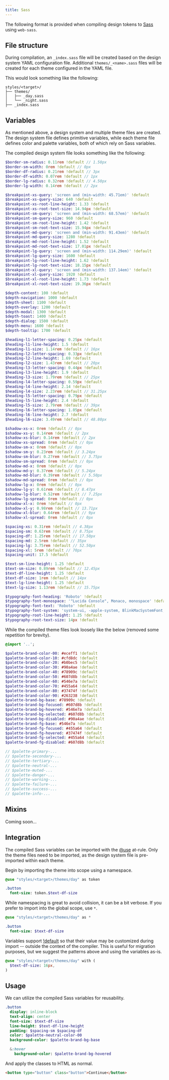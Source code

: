```yaml
---
title: Sass
---
```


The following format is provided when compiling design tokens to [Sass](https://sass-lang.com) using
`web-sass`.

## File structure

During compilation, an `_index.sass` file will be created based on the design system YAML
configuration file. Additional `themes/_<name>.sass` files will be created for each theme configured
in the YAML file.

This would look something like the following:

```
styles/<target>/
├── themes/
│   ├── _day.sass
│   └── _night.sass
├── _index.sass
```

## Variables

As mentioned above, a design system and multiple theme files are created. The design system file
defines primitive variables, while each theme file defines color and palette variables, both of
which rely on Sass variables.

The compiled design system file looks something like the following:

```sass
$border-sm-radius: 0.11rem !default // 1.50px
$border-sm-width: 0rem !default // 0px
$border-df-radius: 0.21rem !default // 3px
$border-df-width: 0.07rem !default // 1px
$border-lg-radius: 0.32rem !default // 4.50px
$border-lg-width: 0.14rem !default // 2px

$breakpoint-xs-query: 'screen and (min-width: 45.71em)' !default
$breakpoint-xs-query-size: 640 !default
$breakpoint-xs-root-line-height: 1.33 !default
$breakpoint-xs-root-text-size: 14.94px !default
$breakpoint-sm-query: 'screen and (min-width: 68.57em)' !default
$breakpoint-sm-query-size: 960 !default
$breakpoint-sm-root-line-height: 1.42 !default
$breakpoint-sm-root-text-size: 15.94px !default
$breakpoint-md-query: 'screen and (min-width: 91.43em)' !default
$breakpoint-md-query-size: 1280 !default
$breakpoint-md-root-line-height: 1.52 !default
$breakpoint-md-root-text-size: 17.01px !default
$breakpoint-lg-query: 'screen and (min-width: 114.29em)' !default
$breakpoint-lg-query-size: 1600 !default
$breakpoint-lg-root-line-height: 1.62 !default
$breakpoint-lg-root-text-size: 18.15px !default
$breakpoint-xl-query: 'screen and (min-width: 137.14em)' !default
$breakpoint-xl-query-size: 1920 !default
$breakpoint-xl-root-line-height: 1.73 !default
$breakpoint-xl-root-text-size: 19.36px !default

$depth-content: 100 !default
$depth-navigation: 1000 !default
$depth-sheet: 1100 !default
$depth-overlay: 1200 !default
$depth-modal: 1300 !default
$depth-toast: 1400 !default
$depth-dialog: 1500 !default
$depth-menu: 1600 !default
$depth-tooltip: 1700 !default

$heading-l1-letter-spacing: 0.25px !default
$heading-l1-line-height: 1.5 !default
$heading-l1-size: 1.14rem !default // 16px
$heading-l2-letter-spacing: 0.33px !default
$heading-l2-line-height: 1.69 !default
$heading-l2-size: 1.43rem !default // 20px
$heading-l3-letter-spacing: 0.44px !default
$heading-l3-line-height: 1.9 !default
$heading-l3-size: 1.79rem !default // 25px
$heading-l4-letter-spacing: 0.59px !default
$heading-l4-line-height: 2.14 !default
$heading-l4-size: 2.23rem !default // 31.25px
$heading-l5-letter-spacing: 0.79px !default
$heading-l5-line-height: 2.4 !default
$heading-l5-size: 2.79rem !default // 39px
$heading-l6-letter-spacing: 1.05px !default
$heading-l6-line-height: 2.7 !default
$heading-l6-size: 3.49rem !default // 48.80px

$shadow-xs-x: 0rem !default // 0px
$shadow-xs-y: 0.14rem !default // 2px
$shadow-xs-blur: 0.14rem !default // 2px
$shadow-xs-spread: 0rem !default // 0px
$shadow-sm-x: 0rem !default // 0px
$shadow-sm-y: 0.23rem !default // 3.24px
$shadow-sm-blur: 0.27rem !default // 3.75px
$shadow-sm-spread: 0rem !default // 0px
$shadow-md-x: 0rem !default // 0px
$shadow-md-y: 0.37rem !default // 5.24px
$shadow-md-blur: 0.39rem !default // 5.50px
$shadow-md-spread: 0rem !default // 0px
$shadow-lg-x: 0rem !default // 0px
$shadow-lg-y: 0.61rem !default // 8.47px
$shadow-lg-blur: 0.52rem !default // 7.25px
$shadow-lg-spread: 0rem !default // 0px
$shadow-xl-x: 0rem !default // 0px
$shadow-xl-y: 0.98rem !default // 13.71px
$shadow-xl-blur: 0.64rem !default // 9px
$shadow-xl-spread: 0rem !default // 0px

$spacing-xs: 0.31rem !default // 4.38px
$spacing-sm: 0.63rem !default // 8.75px
$spacing-df: 1.25rem !default // 17.50px
$spacing-md: 2.5rem !default // 35px
$spacing-lg: 3.75rem !default // 52.50px
$spacing-xl: 5rem !default // 70px
$spacing-unit: 17.5 !default

$text-sm-line-height: 1.25 !default
$text-sm-size: 0.89rem !default // 12.45px
$text-df-line-height: 1.25 !default
$text-df-size: 1rem !default // 14px
$text-lg-line-height: 1.25 !default
$text-lg-size: 1.13rem !default // 15.75px

$typography-font-heading: 'Roboto' !default
$typography-font-monospace: '"Lucida Console", Monaco, monospace' !default
$typography-font-text: 'Roboto' !default
$typography-font-system: 'system-ui, -apple-system, BlinkMacSystemFont, "Segoe UI", Roboto, Helvetica, Arial, sans-serif, "Apple Color Emoji", "Segoe UI Emoji", "Segoe UI Symbol"' !default
$typography-root-line-height: 1.25 !default
$typography-root-text-size: 14px !default
```

While the compiled theme files look loosely like the below (removed some repetition for brevity).

```sass
@import '..';

$palette-brand-color-00: #eceff1 !default
$palette-brand-color-10: #cfd8dc !default
$palette-brand-color-20: #b0bec5 !default
$palette-brand-color-30: #90a4ae !default
$palette-brand-color-40: #78909c !default
$palette-brand-color-50: #607d8b !default
$palette-brand-color-60: #546e7a !default
$palette-brand-color-70: #455a64 !default
$palette-brand-color-80: #37474f !default
$palette-brand-color-90: #263238 !default
$palette-brand-bg-base: #78909c !default
$palette-brand-bg-focused: #607d8b !default
$palette-brand-bg-hovered: #546e7a !default
$palette-brand-bg-selected: #607d8b !default
$palette-brand-bg-disabled: #90a4ae !default
$palette-brand-fg-base: #546e7a !default
$palette-brand-fg-focused: #455a64 !default
$palette-brand-fg-hovered: #37474f !default
$palette-brand-fg-selected: #455a64 !default
$palette-brand-fg-disabled: #607d8b !default

// $palette-primary-...
// $palette-secondary-...
// $palette-tertiary-...
// $palette-neutral-...
// $palette-muted-...
// $palette-danger-...
// $palette-warning-...
// $palette-failure-...
// $palette-success-...
// $palette-info-...
```

## Mixins

Coming soon...

## Integration

The compiled Sass variables can be imported with the
[@use](https://sass-lang.com/documentation/at-rules/use) at-rule. Only the theme files need to be
imported, as the design system file is pre-imported within each theme.

Begin by importing the theme into scope using a namespace.

```sass
@use "styles/<target>/themes/day" as token

.button
  font-size: token.$text-df-size
```

While namespacing is great to avoid collision, it can be a bit verbose. If you prefer to import into
the global scope, use `*`.

```sass
@use "styles/<target>/themes/day" as *

.button
  font-size: $text-df-size
```

Variables support [!default](https://sass-lang.com/documentation/variables) so that their value may
be customized during import -- outside the context of the compiler. This is useful for migration
purposes, but we suggest the patterns above and using the variables as-is.

```sass
@use "styles/<target>/themes/day" with (
  $text-df-size: 16px,
)
```

## Usage

We can utilize the compiled Sass variables for reusability.

```sass
.button
  display: inline-block
  text-align: center
  font-size: $text-df-size
  line-height: $text-df-line-height
  padding: $spacing-sm $spacing-df
  color: $palette-neutral-color-00
  background-color: $palette-brand-bg-base

  &:hover
    background-color: $palette-brand-bg-hovered
```

And apply the classes to HTML as normal.

```html
<button type="button" class="button">Continue</button>
```
